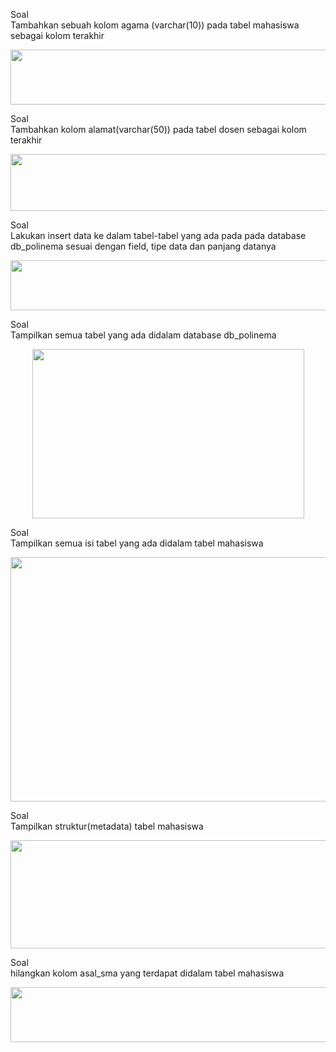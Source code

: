 Soal<br>
Tambahkan sebuah kolom agama (varchar(10)) pada tabel mahasiswa sebagai kolom terakhir<br>
<p align="center">
  <img width="818" height="88" src="https://i.imgur.com/byePalq.png">
</p>

Soal<br>
Tambahkan kolom alamat(varchar(50)) pada tabel dosen sebagai kolom terakhir<br>
<p align="center">
  <img width="788" height="91" src="https://i.imgur.com/L8OXDVM.png">
</p>

Soal<br>
Lakukan insert data ke dalam tabel-tabel yang ada pada pada database db_polinema sesuai
dengan field, tipe data dan panjang datanya<br>
<p align="center">
  <img width="1457" height="80" src="https://i.imgur.com/6F58CWJ.png">
</p>

Soal<br>
Tampilkan semua tabel yang ada didalam database db_polinema<br>
<p align="center">
  <img width="435" height="271" src="https://i.imgur.com/PRjnOOi.png">
</p>

Soal<br>
Tampilkan semua isi tabel yang ada didalam tabel mahasiswa<br>
<p align="center">
  <img width="796" height="391" src="https://i.imgur.com/yPSAVEV.png">
</p>

Soal<br>
Tampilkan struktur(metadata) tabel mahasiswa<br>
<p align="center">
  <img width="1252" height="173" src="https://i.imgur.com/ZnpQ1IT.png">
</p>

Soal<br>
hilangkan kolom asal_sma yang terdapat didalam tabel mahasiswa<br>
<p align="center">
  <img width="808" height="88" src="https://i.imgur.com/zPF3Ha2.png">
</p>
